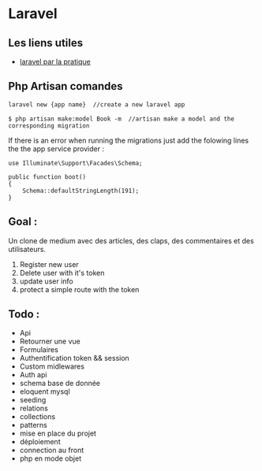 # Laravel 


## Les liens utiles 
- [laravel par la pratique](https://laravel.sillo.org/laravel-5/) 
## Php Artisan comandes

```bash
laravel new {app name}  //create a new laravel app
```



```
$ php artisan make:model Book -m  //artisan make a model and the corresponding migration
```

If there is an error when running the migrations just add the folowing lines the the app service provider :
```
use Illuminate\Support\Facades\Schema;

public function boot()
{
    Schema::defaultStringLength(191);
}
```

## Goal :   
Un clone de medium avec des articles, des claps, des commentaires et des utilisateurs.

1. Register new user 
2. Delete user with it's token
3. update user info
4. protect a simple route with the token





## Todo :

- Api 
- Retourner une vue
- Formulaires
- Authentification token && session
- Custom midlewares
- Auth api
- schema base de donnée
- eloquent mysql
- seeding
- relations 
- collections
- patterns
- mise en place du projet
- déploiement
- connection au front 
- php en mode objet